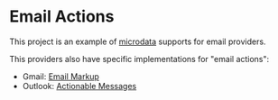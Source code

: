 Email Actions
=============

This project is an example of [microdata](https://developers.google.com/gmail/markup/reference/formats/microdata) supports for email providers.

This providers also have specific implementations for "email actions":
- Gmail: [Email Markup](https://developers.google.com/gmail/markup/) 
- Outlook: [Actionable Messages](https://docs.microsoft.com/en-us/outlook/actionable-messages/)
